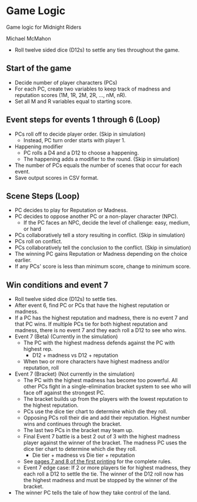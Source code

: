 # Game Logic

Game logic for Midnight Riders

Michael McMahon

- Roll twelve sided dice (D12s) to settle any ties throughout the game.

## Start of the game

- Decide number of player characters (PCs)
- For each PC, create two variables to keep track of madness and reputation
  scores (1M, 1R, 2M, 2R, ..., nM, nR).
- Set all M and R variables equal to starting score.

## Event steps for events 1 through 6 (Loop)

- PCs roll off to decide player order. (Skip in simulation)
  - Instead, PC turn order starts with player 1.
- Happening modifier
  - PC rolls a D4 and a D12 to choose a happening.
  - The happening adds a modifier to the round. (Skip in simulation)
- The number of PCs equals the number of scenes that occur for each event.
- Save output scores in CSV format.

## Scene Steps (Loop)

- PC decides to play for Reputation or Madness.
- PC decides to oppose another PC or a non-player character (NPC).
  - If the PC faces an NPC, decide the level of challenge: easy, medium, or hard
- PCs collaboratively tell a story resulting in conflict. (Skip in simulation)
- PCs roll on conflict.
- PCs collaboratively tell the conclusion to the conflict. (Skip in simulation)
- The winning PC gains Reputation or Madness depending on the choice earlier.
- If any PCs' score is less than minimum score, change to minimum score.

## Win conditions and event 7

- Roll twelve sided dice (D12s) to settle ties.
- After event 6, find PC or PCs that have the highest reputation or madness.
- If a PC has the highest reputation and madness, there is no event 7 and that
  PC wins.  If multiple PCs tie for both highest reputation and madness,
  there is no event 7 and they each roll a D12 to see who wins.
- Event 7 (Beta) (Currently in the simulation)
  - The PC with the highest madness defends against the PC with highest rep.
    - D12 + madness vs D12 + reputation
  - When two or more characters have highest madness and/or reputation, roll
- Event 7 (Bracket) (Not currently in the simulation)
  - The PC with the highest madness has become too powerful.  All other PCs
    fight in a single-elimination bracket system to see who will face off
    against the strongest PC.
  - The bracket builds up from the players with the lowest reputation to the
    highest reputation.
  - PCs use the dice tier chart to determine which die they roll.
  - Opposing PCs roll their die and add their reputation.  Highest number
    wins and continues through the bracket.
  - The last two PCs in the bracket may team up.
  - Final Event 7 battle is a best 2 out of 3 with the highest madness
    player against the winner of the bracket.  The madness PC uses the dice
    tier chart to determine which die they roll.
    - Die tier + madness vs Die tier + reputation
  - See [pages 7 and 8 of the first printing](https://github.com/GhostCityGames/Midnight-Riders/releases/download/v1.0/MidnightRiders-GhostCityGames.pdf) for the complete rules.
  - Event 7 edge case: If 2 or more players tie for highest madness, they
    each roll a D12 to settle the tie. The winner of the D12 roll now has the
    highest madness and must be stopped by the winner of the bracket.
- The winner PC tells the tale of how they take control of the land.
